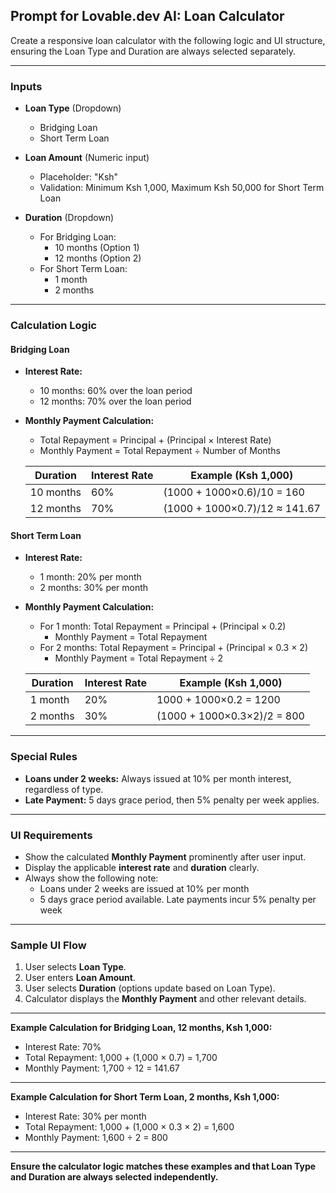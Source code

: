## Prompt for Lovable.dev AI: Loan Calculator

Create a responsive loan calculator with the following logic and UI structure, ensuring the Loan Type and Duration are always selected separately.

---

### **Inputs**

- **Loan Type** (Dropdown)
  - Bridging Loan
  - Short Term Loan

- **Loan Amount** (Numeric input)
  - Placeholder: "Ksh"
  - Validation: Minimum Ksh 1,000, Maximum Ksh 50,000 for Short Term Loan

- **Duration** (Dropdown)
  - For Bridging Loan:
    - 10 months (Option 1)
    - 12 months (Option 2)
  - For Short Term Loan:
    - 1 month
    - 2 months

---

### **Calculation Logic**

#### **Bridging Loan**

- **Interest Rate:**
  - 10 months: 60% over the loan period
  - 12 months: 70% over the loan period

- **Monthly Payment Calculation:**
  - Total Repayment = Principal + (Principal × Interest Rate)
  - Monthly Payment = Total Repayment ÷ Number of Months

  | Duration   | Interest Rate | Example (Ksh 1,000)         |
  |------------|---------------|-----------------------------|
  | 10 months  | 60%           | (1000 + 1000×0.6)/10 = 160  |
  | 12 months  | 70%           | (1000 + 1000×0.7)/12 ≈ 141.67 |

#### **Short Term Loan**

- **Interest Rate:**
  - 1 month: 20% per month
  - 2 months: 30% per month

- **Monthly Payment Calculation:**
  - For 1 month: Total Repayment = Principal + (Principal × 0.2)
    - Monthly Payment = Total Repayment
  - For 2 months: Total Repayment = Principal + (Principal × 0.3 × 2)
    - Monthly Payment = Total Repayment ÷ 2

  | Duration   | Interest Rate | Example (Ksh 1,000)         |
  |------------|---------------|-----------------------------|
  | 1 month    | 20%           | 1000 + 1000×0.2 = 1200      |
  | 2 months   | 30%           | (1000 + 1000×0.3×2)/2 = 800 |

---

### **Special Rules**

- **Loans under 2 weeks:** Always issued at 10% per month interest, regardless of type.
- **Late Payment:** 5 days grace period, then 5% penalty per week applies.

---

### **UI Requirements**

- Show the calculated **Monthly Payment** prominently after user input.
- Display the applicable **interest rate** and **duration** clearly.
- Always show the following note:
  - Loans under 2 weeks are issued at 10% per month
  - 5 days grace period available. Late payments incur 5% penalty per week

---

### **Sample UI Flow**

1. User selects **Loan Type**.
2. User enters **Loan Amount**.
3. User selects **Duration** (options update based on Loan Type).
4. Calculator displays the **Monthly Payment** and other relevant details.

---

**Example Calculation for Bridging Loan, 12 months, Ksh 1,000:**

- Interest Rate: 70%
- Total Repayment: 1,000 + (1,000 × 0.7) = 1,700
- Monthly Payment: 1,700 ÷ 12 = 141.67

---

**Example Calculation for Short Term Loan, 2 months, Ksh 1,000:**

- Interest Rate: 30% per month
- Total Repayment: 1,000 + (1,000 × 0.3 × 2) = 1,600
- Monthly Payment: 1,600 ÷ 2 = 800

---

**Ensure the calculator logic matches these examples and that Loan Type and Duration are always selected independently.**
